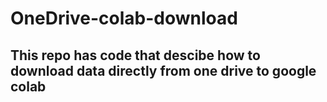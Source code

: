 # OneDrive-colab-download


## This repo has code that descibe how to download data directly from one drive to google colab 
